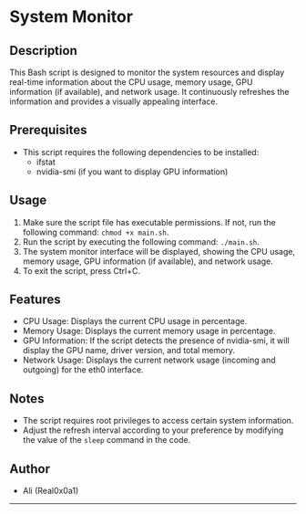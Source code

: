 # System Monitor

## Description

This Bash script is designed to monitor the system resources and display real-time information about the CPU usage, memory usage, GPU information (if available), and network usage. It continuously refreshes the information and provides a visually appealing interface.

## Prerequisites

- This script requires the following dependencies to be installed:
  - ifstat
  - nvidia-smi (if you want to display GPU information)

## Usage

1. Make sure the script file has executable permissions. If not, run the following command: `chmod +x main.sh`.
2. Run the script by executing the following command: `./main.sh`.
3. The system monitor interface will be displayed, showing the CPU usage, memory usage, GPU information (if available), and network usage.
4. To exit the script, press Ctrl+C.

## Features

- CPU Usage: Displays the current CPU usage in percentage.
- Memory Usage: Displays the current memory usage in percentage.
- GPU Information: If the script detects the presence of nvidia-smi, it will display the GPU name, driver version, and total memory.
- Network Usage: Displays the current network usage (incoming and outgoing) for the eth0 interface.

## Notes

- The script requires root privileges to access certain system information.
- Adjust the refresh interval according to your preference by modifying the value of the `sleep` command in the code.

## Author

- Ali (Real0x0a1)

---
